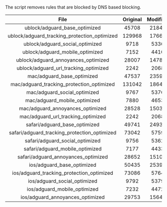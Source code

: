 The script removes rules that are blocked by DNS based blocking.


| File | Original | Modified |
|:----:|:-----:|:-----:|
| ublock/adguard_base_optimized | 45708 | 21840 |
| ublock/adguard_tracking_protection_optimized | 129968 | 17669 |
| ublock/adguard_social_optimized | 9718 | 5336 |
| ublock/adguard_mobile_optimized | 7152 | 4410 |
| ublock/adguard_annoyances_optimized | 28007 | 14785 |
| ublock/adguard_url_tracking_optimized | 2242 | 2068 |
| mac/adguard_base_optimized | 47537 | 23590 |
| mac/adguard_tracking_protection_optimized | 131042 | 18646 |
| mac/adguard_social_optimized | 9767 | 5376 |
| mac/adguard_mobile_optimized | 7880 | 4653 |
| mac/adguard_annoyances_optimized | 28528 | 15034 |
| mac/adguard_url_tracking_optimized | 2242 | 2068 |
| safari/adguard_base_optimized | 49741 | 24935 |
| safari/adguard_tracking_protection_optimized | 73042 | 5759 |
| safari/adguard_social_optimized | 9756 | 5362 |
| safari/adguard_mobile_optimized | 7177 | 4433 |
| safari/adguard_annoyances_optimized | 28652 | 15106 |
| ios/adguard_base_optimized | 50435 | 25398 |
| ios/adguard_tracking_protection_optimized | 73086 | 5764 |
| ios/adguard_social_optimized | 9792 | 5379 |
| ios/adguard_mobile_optimized | 7232 | 4472 |
| ios/adguard_annoyances_optimized | 29753 | 15646 |